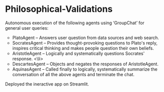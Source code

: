 # Philosophical-Validations

Autonomous execution of the following agents using ‘GroupChat’ for general user queries:
<ul type = 'circle'> <li> PlatoAgent – Answers user question from data sources and web search. </li>
<li> SocratesAgent – Provides thought-provoking questions to Plato's reply, inspires critical thinking and makes people question their own beliefs. </li>
<li> AristotleAgent – Logically and systematically questions Socrates' response. <\li>
<li> DescartesAgent – Objects and negates the responses of AristotleAgent. </li>
<li> AquinasAgent – Called finally to logically, systematically summarize the conversation of all the above agents and terminate the chat. </li> </ul>
   
Deployed the ineractive app on Streamlit.
